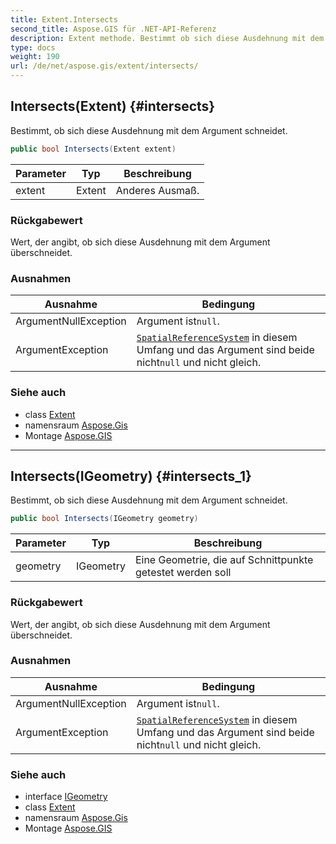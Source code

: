 ```yaml
---
title: Extent.Intersects
second_title: Aspose.GIS für .NET-API-Referenz
description: Extent methode. Bestimmt ob sich diese Ausdehnung mit dem Argument schneidet.
type: docs
weight: 190
url: /de/net/aspose.gis/extent/intersects/
---
```

## Intersects(Extent) {#intersects}

Bestimmt, ob sich diese Ausdehnung mit dem Argument schneidet.

```csharp
public bool Intersects(Extent extent)
```

| Parameter | Typ | Beschreibung |
| --- | --- | --- |
| extent | Extent | Anderes Ausmaß. |

### Rückgabewert

Wert, der angibt, ob sich diese Ausdehnung mit dem Argument überschneidet.

### Ausnahmen

| Ausnahme | Bedingung |
| --- | --- |
| ArgumentNullException | Argument ist`null`. |
| ArgumentException | [`SpatialReferenceSystem`](../spatialreferencesystem/) in diesem Umfang und das Argument sind beide nicht`null` und nicht gleich. |

### Siehe auch

* class [Extent](../)
* namensraum [Aspose.Gis](../../extent/)
* Montage [Aspose.GIS](../../../)

---

## Intersects(IGeometry) {#intersects_1}

Bestimmt, ob sich diese Ausdehnung mit dem Argument schneidet.

```csharp
public bool Intersects(IGeometry geometry)
```

| Parameter | Typ | Beschreibung |
| --- | --- | --- |
| geometry | IGeometry | Eine Geometrie, die auf Schnittpunkte getestet werden soll |

### Rückgabewert

Wert, der angibt, ob sich diese Ausdehnung mit dem Argument überschneidet.

### Ausnahmen

| Ausnahme | Bedingung |
| --- | --- |
| ArgumentNullException | Argument ist`null`. |
| ArgumentException | [`SpatialReferenceSystem`](../spatialreferencesystem/) in diesem Umfang und das Argument sind beide nicht`null` und nicht gleich. |

### Siehe auch

* interface [IGeometry](../../../aspose.gis.geometries/igeometry/)
* class [Extent](../)
* namensraum [Aspose.Gis](../../extent/)
* Montage [Aspose.GIS](../../../)


